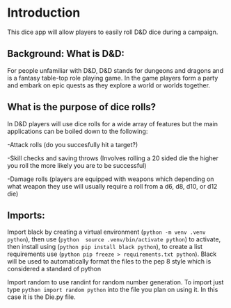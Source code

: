 # Introduction

This dice app will allow players to easily roll D&D dice during a campaign.

## Background: What is D&D:

For people unfamiliar with D&D, D&D stands for dungeons and dragons and is a fantasy table-top role playing game. In the game players form a party and embark on epic quests as they explore a world or worlds together.

## What is the purpose of dice rolls?

In D&D players will use dice rolls for a wide array of features but the main applications can be boiled down to the following:

-Attack rolls (do you succesfully hit a target?)

-Skill checks and saving throws (Involves rolling a 20 sided die the higher you roll the more likely you are to be successful)

-Damage rolls (players are equipped with weapons which depending on what weapon they use will usually require a roll from a d6, d8, d10, or d12 die)

## Imports:

Import black by creating a virtual environment (`python -m venv .venv python`), then use (`python  source .venv/bin/activate python`) to activate, then install using (`python pip install black python`), to create a list requirements use (`python pip freeze > requirements.txt python`). Black will be used to automatically format the files to the pep 8 style which is considered a standard of python

Import random to use randint for random number generation. To import just type `python import random python` into the file you plan on using it. In this case it is the Die.py file.
